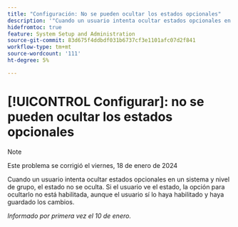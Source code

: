 ```yaml
---
title: "Configuración: No se pueden ocultar los estados opcionales"
description: '"Cuando un usuario intenta ocultar estados opcionales en un sistema y nivel de grupo, el estado no se oculta. Si el usuario ve el estado, la opción para ocultarlo no está habilitada, aunque el usuario sí lo haya habilitado y haya guardado los cambios".'
hidefromtoc: true
feature: System Setup and Administration
source-git-commit: 83d675f4ddbdf031b6737cf3e1101afc07d2f841
workflow-type: tm+mt
source-wordcount: '111'
ht-degree: 5%

---
```



# [!UICONTROL Configurar]: no se pueden ocultar los estados opcionales

>[!NOTE]
>
>Este problema se corrigió el viernes, 18 de enero de 2024

Cuando un usuario intenta ocultar estados opcionales en un sistema y nivel de grupo, el estado no se oculta. Si el usuario ve el estado, la opción para ocultarlo no está habilitada, aunque el usuario sí lo haya habilitado y haya guardado los cambios.

_Informado por primera vez el 10 de enero._

